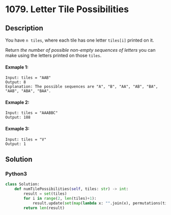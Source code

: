 # 1079. Letter Tile Possibilities


## Description
You have `n`  `tiles`, where each tile has one letter `tiles[i]` printed on it.

Return *the number of possible non-empty sequences of letters* you can make using the letters printed on those `tiles`.

#### Exmaple 1:
```
Input: tiles = "AAB"
Output: 8
Explanation: The possible sequences are "A", "B", "AA", "AB", "BA", "AAB", "ABA", "BAA".
```

#### Exmaple 2:
```
Input: tiles = "AAABBC"
Output: 188
```

#### Exmaple 3:
```
Input: tiles = "V"
Output: 1
```


## Solution

### Python3
```python
class Solution:
    def numTilePossibilities(self, tiles: str) -> int:
        result = set(tiles)
        for i in range(2, len(tiles)+1):
            result.update(set(map(lambda x: "".join(x), permutations(tiles, i))))
        return len(result)
```
